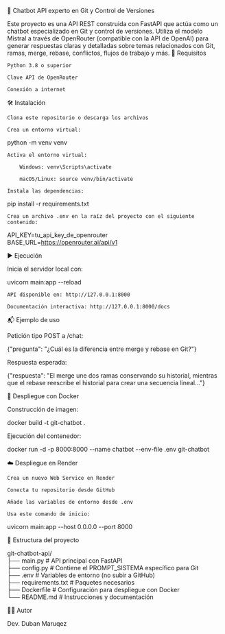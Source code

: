 🤖 Chatbot API experto en Git y Control de Versiones

Este proyecto es una API REST construida con FastAPI que actúa como un chatbot especializado en Git y control de versiones. Utiliza el modelo Mistral a través de OpenRouter (compatible con la API de OpenAI) para generar respuestas claras y detalladas sobre temas relacionados con Git, ramas, merge, rebase, conflictos, flujos de trabajo y más.
🚀 Requisitos

    Python 3.8 o superior

    Clave API de OpenRouter

    Conexión a internet

🛠 Instalación

    Clona este repositorio o descarga los archivos

    Crea un entorno virtual:

python -m venv venv  

    Activa el entorno virtual:

        Windows: venv\Scripts\activate

        macOS/Linux: source venv/bin/activate

    Instala las dependencias:

pip install -r requirements.txt  

    Crea un archivo .env en la raíz del proyecto con el siguiente contenido:

API_KEY=tu_api_key_de_openrouter  
BASE_URL=https://openrouter.ai/api/v1  

▶ Ejecución

Inicia el servidor local con:

uvicorn main:app --reload  

    API disponible en: http://127.0.0.1:8000

    Documentación interactiva: http://127.0.0.1:8000/docs

📬 Ejemplo de uso

Petición tipo POST a /chat:

{"pregunta": "¿Cuál es la diferencia entre merge y rebase en Git?"}  

Respuesta esperada:

{"respuesta": "El merge une dos ramas conservando su historial, mientras que el rebase reescribe el historial para crear una secuencia lineal..."}  

🐳 Despliegue con Docker

Construcción de imagen:

docker build -t git-chatbot .  

Ejecución del contenedor:

docker run -d -p 8000:8000 --name chatbot --env-file .env git-chatbot  

☁️ Despliegue en Render

    Crea un nuevo Web Service en Render

    Conecta tu repositorio desde GitHub

    Añade las variables de entorno desde .env

    Usa este comando de inicio:

uvicorn main:app --host 0.0.0.0 --port 8000  

📁 Estructura del proyecto

git-chatbot-api/  
├── main.py           # API principal con FastAPI  
├── config.py         # Contiene el PROMPT_SISTEMA específico para Git  
├── .env              # Variables de entorno (no subir a GitHub)  
├── requirements.txt  # Paquetes necesarios  
├── Dockerfile        # Configuración para despliegue con Docker  
└── README.md         # Instrucciones y documentación  

👨‍💻 Autor

Dev. Duban Maruqez

